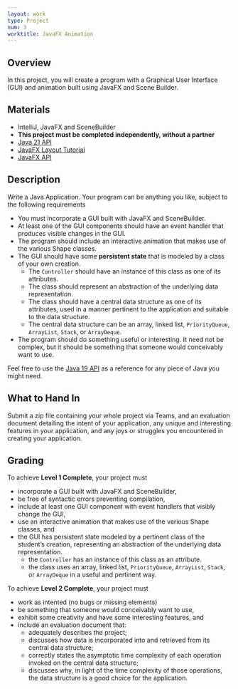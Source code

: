 ```yaml
---
layout: work
type: Project
num: 3
worktitle: JavaFX Animation
---
```


## Overview

In this project, you will create a program with a Graphical User
Interface (GUI) and animation built using JavaFX and Scene Builder.

## Materials

-   IntelliJ, JavaFX and SceneBuilder
-   **This project must be completed independently, without a partner**
-   [Java 21 API](https://docs.oracle.com/en/java/javase/21/docs/api/index.html)
-   [JavaFX Layout Tutorial](https://www.vojtechruzicka.com/javafx-layouts-basic/)
-   [JavaFX API](https://openjfx.io/javadoc/17/)
<!-- -   [Sample Pig Game Project](../code/151-pig.zip) -->

## Description

Write a Java Application. Your program can be anything you like, subject
to the following requirements

-   You must incorporate a GUI built with JavaFX and SceneBuilder.
-   At least one of the GUI components should have an event handler that
    produces visible changes in the GUI.
-   The program should include an interactive animation that makes use of the
    various Shape classes.  
-   The GUI should have some **persistent state** that is modeled by a class
    of your own creation. 
    - The `Controller` should have an instance of this class as one of its attributes.    
    - The class should represent an abstraction of the underlying data representation. 
    - The class should have a central data structure as one of its attributes, used in a manner pertinent to the application and suitable to the data structure.
    - The central data structure can be an array, linked list, `PriorityQueue`, `ArrayList`, `Stack`, or `ArrayDeque`.
-   The program should do something useful or interesting. It need not
    be complex, but it should be something that someone would
    conceivably want to use.

Feel free to use the [Java 19 API](https://docs.oracle.com/en/java/javase/19/docs/api/index.html) as a reference for any
piece of Java you might need.

## What to Hand In

Submit a zip file containing your whole project via Teams, and an
evaluation document detailing the intent of your application, any unique
and interesting features in your application, and any joys or struggles
you encountered in creating your application.

## Grading

To achieve **Level 1 Complete**, your project must 
* incorporate a GUI built with JavaFX and SceneBuilder,
* be free of syntactic errors preventing compilation,
* include at least one GUI component with event handlers that visibly change the GUI, 
* use an interactive animation that makes use of the various Shape classes, and                  
* the GUI has persistent state modeled by a pertinent class of the student’s creation, representing an abstraction of the underlying data representation.
  * the `Controller` has an instance of this class as an attribute.
  * the class uses an array, linked list, `PriorityQueue`, `ArrayList`, `Stack`, or `ArrayDeque` in a useful and pertinent way.

To achieve **Level 2 Complete**, your project must
* work as intented (no bugs or missing elements)
* be something that someone would conceivably want to use,
* exhibit some creativity and have some interesting features, and
* include an evaluation document that:
  * adequately describes the project;
  * discusses how data is incorporated into and retrieved from its central data structure;
  * correctly states the asymptotic time complexity of each operation invoked on the central data structure;
  * discusses why, in light of the time complexity of those operations, the data structure is a good choice for the application.
  